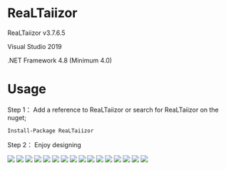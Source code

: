 # ReaLTaiizor
  <p>ReaLTaiizor v3.7.6.5</p>
  <p>Visual Studio 2019</p>
  <p>.NET Framework 4.8 (Minimum 4.0)</p>

# Usage

  Step 1： Add a reference to ReaLTaiizor or search for ReaLTaiizor on the nuget;

  ```Install-Package ReaLTaiizor```

  Step 2： Enjoy designing

  <img src="https://www.photo.herominyum.com/resimler/2020/04/28/If1P.png" />
  <img src="https://www.photo.herominyum.com/resimler/2020/04/28/IYx1.png" />
  <img src="https://www.photo.herominyum.com/resimler/2020/04/28/OMFn.png" />
  <img src="https://www.photo.herominyum.com/resimler/2020/04/28/Ibhj.png" />
  <img src="https://www.photo.herominyum.com/resimler/2020/04/28/Ic2e.png" />
  <img src="https://www.photo.herominyum.com/resimler/2020/04/28/Ipj5.png" />
  <img src="https://www.photo.herominyum.com/resimler/2020/04/28/ID12.png" />
  <img src="https://www.photo.herominyum.com/resimler/2020/04/28/IHvY.png" />
  <img src="https://www.photo.herominyum.com/resimler/2020/04/28/I3Jy.png" />
  <img src="https://www.photo.herominyum.com/resimler/2020/04/28/ITXV.png" />
  <img src="https://www.photo.herominyum.com/resimler/2020/04/28/Iuq3.png" />
  <img src="https://www.photo.herominyum.com/resimler/2020/04/28/I5pN.png" />
  <img src="https://www.photo.herominyum.com/resimler/2020/04/28/IUWW.png" />
  <img src="https://www.photo.herominyum.com/resimler/2020/05/17/OXg9.png" />
  <img src="https://www.photo.herominyum.com/resimler/2020/05/17/OZ6c.png" />
  <img src="https://www.photo.herominyum.com/resimler/2020/05/18/OlZC.png" />